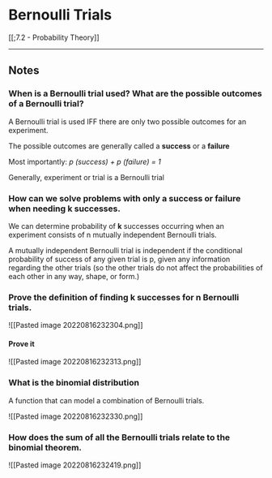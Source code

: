 # Bernoulli Trials

[[;7.2 - Probability Theory]]

---

## Notes

### When is a Bernoulli trial used? What are the possible outcomes of a Bernoulli trial? 

A Bernoulli trial is used IFF there are only two possible outcomes for an experiment.

The possible outcomes are generally called a **success** or a **failure**

Most importantly: *p (success) + p (failure) = 1*

Generally, experiment or trial is a Bernoulli trial

### How can we solve problems with only a success or failure when needing k successes. 
We can determine probability of **k** successes occurring when an experiment consists of n mutually independent Bernoulli trials. 

A mutually independent Bernoulli trial is independent if the conditional probability of success of any given trial is p, given any information regarding the other trials (so the other trials do not affect the probabilities of each other in any way, shape, or form.)

### Prove the definition of finding k successes for n Bernoulli trials.
![[Pasted image 20220816232304.png]]

#### Prove it
![[Pasted image 20220816232313.png]]



### What is the binomial distribution 

A function that can model a combination of Bernoulli trials. 

![[Pasted image 20220816232330.png]]

### How does the sum of all the Bernoulli trials relate to the binomial theorem. 

![[Pasted image 20220816232419.png]]


